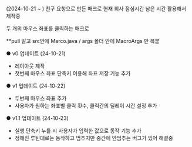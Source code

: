(2024-10-21 ~ ) 
친구 요청으로 만든 매크로 
현재 회사 점심시간 남은 시간 활용해서 제작중

두 개의 마우스 좌표를 클릭하는 매크로 

**pull 말고 src안에 Marco.java / args 폴더 안에 MacroArgs 만 복붙

● v0  업데이트 (24-10-21)
- 레이아웃 제작
- 첫번째 마우스 좌표 단축키 이용해 좌표 저장 기능 추가

● v1 업데이트 (24-10-22)
- 두번째 마우스 좌표 추가
- 사용자가 원하는 좌표별 클릭 횟수, 클릭간의 딜레이 시간 설정 추가

● v1.1 업데이트 (24-10-23)
- 실행 단축키 누를 시 사용자가 입력한 값으로 동작 기능 추가
- 정해진 루틴대로는 동작하고 멈추지만 중간에 안멈추는 버그가 있어 해결중
